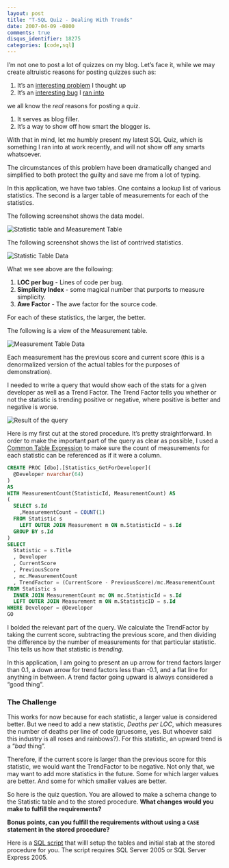 ```yaml
---
layout: post
title: "T-SQL Quiz - Dealing With Trends"
date: 2007-04-09 -0800
comments: true
disqus_identifier: 18275
categories: [code,sql]
---
```

I’m not one to post a lot of quizzes on my blog. Let’s face it, while we
may create altruistic reasons for posting quizzes such as:

1.  It’s an [interesting
    problem](http://weblogs.asp.net/jgalloway/archive/2006/11/08/Code-Puzzle-_2300_1-_2D00_-What-numbers-under-one-million-are-divisible-by-their-reverse_3F00_.aspx "What numbers under one million are divisible by their reverse’")
    I thought up
2.  It’s an [interesting
    bug](http://haacked.com/archive/2004/11/17/quiz-what-is-wrong-with-this-code.aspx "What is wrong with this code’")
    I [ran
    into](http://haacked.com/archive/2005/01/21/difference-between-isnull-and-coalesce.aspx "Bug I Ran Into")

we all know the *real* reasons for posting a quiz.

1.  It serves as blog filler.
2.  It’s a way to show off how smart the blogger is.

With that in mind, let me humbly present my latest SQL Quiz, which is
something I ran into at work recently, and will not show off any smarts
whatsoever.

The circumstances of this problem have been dramatically changed and
simplified to both protect the guilty and save me from a lot of typing.

In this application, we have two tables. One contains a lookup list of
various statistics. The second is a larger table of measurements for
each of the statistics.

The following screenshot shows the data model.

![Statistic table and Measurement
Table](http://haacked.com/images/haacked_com/WindowsLiveWriter/c994658a199e_148AD/image018.png)

The following screenshot shows the list of contrived statistics.

![Statistic Table
Data](http://haacked.com/images/haacked_com/WindowsLiveWriter/c994658a199e_148AD/image022.png)

What we see above are the following:

1.  **LOC per bug** - Lines of code per bug.
2.  **Simplicity Index** - some magical number that purports to measure
    simplicity.
3.  **Awe Factor** - The awe factor for the source code.

For each of these statistics, the larger, the better.

The following is a view of the Measurement table.

![Measurement Table
Data](http://haacked.com/images/haacked_com/WindowsLiveWriter/c994658a199e_148AD/image041.png)

Each measurement has the previous score and current score (this is a
denormalized version of the actual tables for the purposes of
demonstration).

I needed to write a query that would show each of the stats for a given
developer as well as a Trend Factor. The Trend Factor tells you whether
or not the statistic is trending positive or negative, where positive is
better and negative is worse.

![Result of the
query](http://haacked.com/images/haacked_com/WindowsLiveWriter/c994658a199e_148AD/image036.png)

Here is my first cut at the stored procedure. It’s pretty
straightforward. In order to make the important part of the query as
clear as possible, I used a [Common Table
Expression](http://www.4guysfromrolla.com/webtech/071906-1.shtml "Common Table Expression")
to make sure the count of measurements for each statistic can be
referenced as if it were a column.

```sql
CREATE PROC [dbo].[Statistics_GetForDeveloper](
  @Developer nvarchar(64)
)
AS
WITH MeasurementCount(StatisticId, MeasurementCount) AS
(
  SELECT s.Id
    ,MeasurementCount = COUNT(1)
  FROM Statistic s
    LEFT OUTER JOIN Measurement m ON m.StatisticId = s.Id
  GROUP BY s.Id
)
SELECT 
  Statistic = s.Title
  , Developer
  , CurrentScore
  , PreviousScore
  , mc.MeasurementCount
  , TrendFactor = (CurrentScore - PreviousScore)/mc.MeasurementCount
FROM Statistic s
  INNER JOIN MeasurementCount mc ON mc.StatisticId = s.Id
  LEFT OUTER JOIN Measurement m ON m.StatisticID = s.Id
WHERE Developer = @Developer
GO
```

I bolded the relevant part of the query. We calculate the TrendFactor by
taking the current score, subtracting the previous score, and then
dividing the difference by the number of measurements for that
particular statistic. This tells us how that statistic is *trending*.

In this application, I am going to present an up arrow for trend factors
larger than 0.1, a down arrow for trend factors less than -0.1, and a
flat line for anything in between. A trend factor going upward is always
considered a “good thing”.

### The Challenge

This works for now because for each statistic, a larger value is
considered better. But we need to add a new statistic, *Deaths per LOC*,
which measures the number of deaths per line of code (gruesome, yes. But
whoever said this industry is all roses and rainbows?). For this
statistic, an upward trend is a “*bad* thing”.

Therefore, if the current score is larger than the previous score for
this statistic, we would want the TrendFactor to be negative. Not only
that, we may want to add more statistics in the future. Some for which
larger values are better. And some for which smaller values are better.

So here is the quiz question. You are allowed to make a schema change to
the Statistic table and to the stored procedure. **What changes would
you make to fulfill the requirements?**

**Bonus points, can you fulfill the requirements without using a `CASE`
statement in the stored procedure?**

Here is a [SQL
script](http://haacked.com/code/Sql-Quiz-001.zip "The SQL Script") that
willl setup the tables and initial stab at the stored procedure for you.
The script requires SQL Server 2005 or SQL Server Express 2005.

